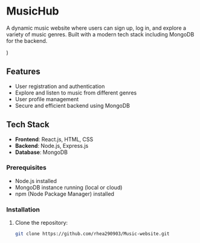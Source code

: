 # MusicHub

A dynamic music website where users can sign up, log in, and explore a variety of music genres. Built with a modern tech stack including MongoDB for the backend.

)

## Features

- User registration and authentication
- Explore and listen to music from different genres
- User profile management
- Secure and efficient backend using MongoDB

## Tech Stack

- **Frontend**: React.js, HTML, CSS
- **Backend**: Node.js, Express.js
- **Database**: MongoDB


### Prerequisites

- Node.js installed
- MongoDB instance running (local or cloud)
- npm (Node Package Manager) installed

### Installation

1. Clone the repository:
   ```sh
   git clone https://github.com/rhea290903/Music-website.git
  
